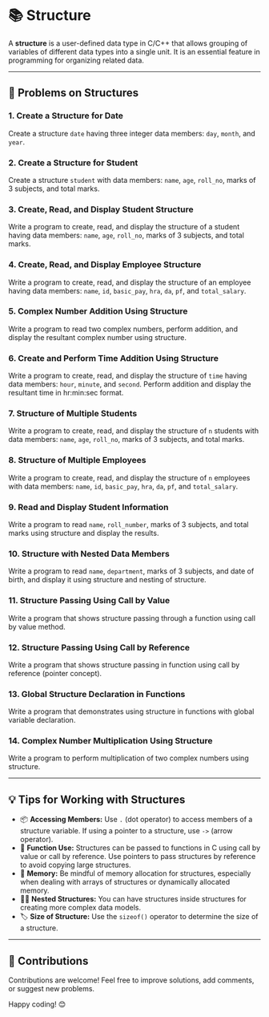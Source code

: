 # 📚 Structure

A **structure** is a user-defined data type in C/C++ that allows grouping of variables of different data types into a single unit. It is an essential feature in programming for organizing related data.

---

## 🚀 Problems on Structures

### 1. **Create a Structure for Date**  
   Create a structure `date` having three integer data members: `day`, `month`, and `year`.

### 2. **Create a Structure for Student**  
   Create a structure `student` with data members: `name`, `age`, `roll_no`, marks of 3 subjects, and total marks.

### 3. **Create, Read, and Display Student Structure**  
   Write a program to create, read, and display the structure of a student having data members: `name`, `age`, `roll_no`, marks of 3 subjects, and total marks.

### 4. **Create, Read, and Display Employee Structure**  
   Write a program to create, read, and display the structure of an employee having data members: `name`, `id`, `basic_pay`, `hra`, `da`, `pf`, and `total_salary`.

### 5. **Complex Number Addition Using Structure**  
   Write a program to read two complex numbers, perform addition, and display the resultant complex number using structure.

### 6. **Create and Perform Time Addition Using Structure**  
   Write a program to create, read, and display the structure of `time` having data members: `hour`, `minute`, and `second`. Perform addition and display the resultant time in hr:min:sec format.

### 7. **Structure of Multiple Students**  
   Write a program to create, read, and display the structure of `n` students with data members: `name`, `age`, `roll_no`, marks of 3 subjects, and total marks.

### 8. **Structure of Multiple Employees**  
   Write a program to create, read, and display the structure of `n` employees with data members: `name`, `id`, `basic_pay`, `hra`, `da`, `pf`, and `total_salary`.

### 9. **Read and Display Student Information**  
   Write a program to read `name`, `roll_number`, marks of 3 subjects, and total marks using structure and display the results.

### 10. **Structure with Nested Data Members**  
   Write a program to read `name`, `department`, marks of 3 subjects, and date of birth, and display it using structure and nesting of structure.

### 11. **Structure Passing Using Call by Value**  
   Write a program that shows structure passing through a function using call by value method.

### 12. **Structure Passing Using Call by Reference**  
   Write a program that shows structure passing in function using call by reference (pointer concept).

### 13. **Global Structure Declaration in Functions**  
   Write a program that demonstrates using structure in functions with global variable declaration.

### 14. **Complex Number Multiplication Using Structure**  
   Write a program to perform multiplication of two complex numbers using structure.

---

## 💡 Tips for Working with Structures

+ 📦 **Accessing Members:** Use `.` (dot operator) to access members of a structure variable. If using a pointer to a structure, use `->` (arrow operator).
+ 🔄 **Function Use:** Structures can be passed to functions in C using call by value or call by reference. Use pointers to pass structures by reference to avoid copying large structures.
+ 🧩 **Memory:** Be mindful of memory allocation for structures, especially when dealing with arrays of structures or dynamically allocated memory.
+ 🧑‍💻 **Nested Structures:** You can have structures inside structures for creating more complex data models.
+ 🏷️ **Size of Structure:** Use the `sizeof()` operator to determine the size of a structure.

---

## 🤝 Contributions

Contributions are welcome! Feel free to improve solutions, add comments, or suggest new problems.

Happy coding! 😊
